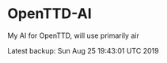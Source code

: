 # OpenTTD-AI
My AI for OpenTTD, will use primarily air

Latest backup: Sun Aug 25 19:43:01 UTC 2019
